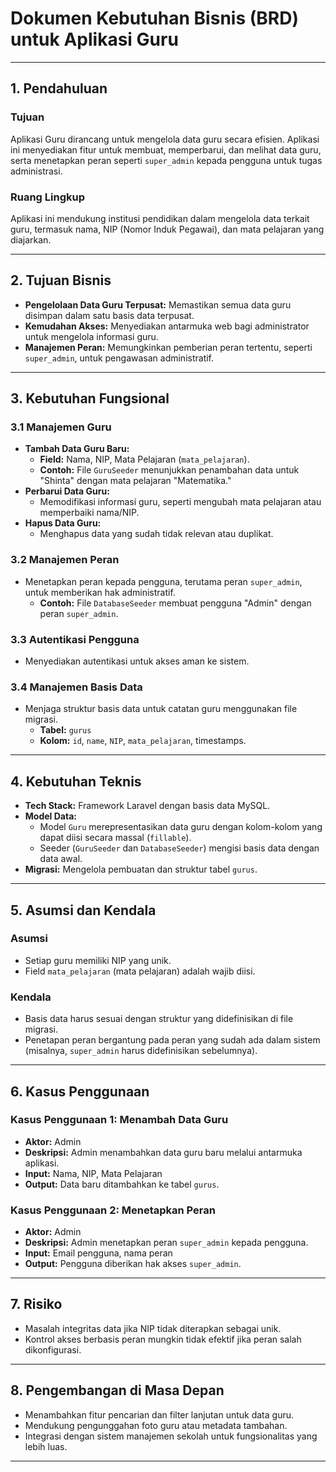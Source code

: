# Dokumen Kebutuhan Bisnis (BRD) untuk Aplikasi Guru

---

## 1. Pendahuluan

### Tujuan
Aplikasi Guru dirancang untuk mengelola data guru secara efisien. Aplikasi ini menyediakan fitur untuk membuat, memperbarui, dan melihat data guru, serta menetapkan peran seperti `super_admin` kepada pengguna untuk tugas administrasi.

### Ruang Lingkup
Aplikasi ini mendukung institusi pendidikan dalam mengelola data terkait guru, termasuk nama, NIP (Nomor Induk Pegawai), dan mata pelajaran yang diajarkan.

---

## 2. Tujuan Bisnis
- **Pengelolaan Data Guru Terpusat:** Memastikan semua data guru disimpan dalam satu basis data terpusat.
- **Kemudahan Akses:** Menyediakan antarmuka web bagi administrator untuk mengelola informasi guru.
- **Manajemen Peran:** Memungkinkan pemberian peran tertentu, seperti `super_admin`, untuk pengawasan administratif.

---

## 3. Kebutuhan Fungsional

### 3.1 Manajemen Guru
- **Tambah Data Guru Baru:**
  - **Field:** Nama, NIP, Mata Pelajaran (`mata_pelajaran`).
  - **Contoh:** File `GuruSeeder` menunjukkan penambahan data untuk "Shinta" dengan mata pelajaran "Matematika."
- **Perbarui Data Guru:**
  - Memodifikasi informasi guru, seperti mengubah mata pelajaran atau memperbaiki nama/NIP.
- **Hapus Data Guru:**
  - Menghapus data yang sudah tidak relevan atau duplikat.

### 3.2 Manajemen Peran
- Menetapkan peran kepada pengguna, terutama peran `super_admin`, untuk memberikan hak administratif.
  - **Contoh:** File `DatabaseSeeder` membuat pengguna "Admin" dengan peran `super_admin`.

### 3.3 Autentikasi Pengguna
- Menyediakan autentikasi untuk akses aman ke sistem.

### 3.4 Manajemen Basis Data
- Menjaga struktur basis data untuk catatan guru menggunakan file migrasi.
  - **Tabel:** `gurus`
  - **Kolom:** `id`, `name`, `NIP`, `mata_pelajaran`, timestamps.

---

## 4. Kebutuhan Teknis
- **Tech Stack:** Framework Laravel dengan basis data MySQL.
- **Model Data:**
  - Model `Guru` merepresentasikan data guru dengan kolom-kolom yang dapat diisi secara massal (`fillable`).
  - Seeder (`GuruSeeder` dan `DatabaseSeeder`) mengisi basis data dengan data awal.
- **Migrasi:** Mengelola pembuatan dan struktur tabel `gurus`.

---

## 5. Asumsi dan Kendala

### Asumsi
- Setiap guru memiliki NIP yang unik.
- Field `mata_pelajaran` (mata pelajaran) adalah wajib diisi.

### Kendala
- Basis data harus sesuai dengan struktur yang didefinisikan di file migrasi.
- Penetapan peran bergantung pada peran yang sudah ada dalam sistem (misalnya, `super_admin` harus didefinisikan sebelumnya).

---

## 6. Kasus Penggunaan

### Kasus Penggunaan 1: Menambah Data Guru
- **Aktor:** Admin
- **Deskripsi:** Admin menambahkan data guru baru melalui antarmuka aplikasi.
- **Input:** Nama, NIP, Mata Pelajaran
- **Output:** Data baru ditambahkan ke tabel `gurus`.

### Kasus Penggunaan 2: Menetapkan Peran
- **Aktor:** Admin
- **Deskripsi:** Admin menetapkan peran `super_admin` kepada pengguna.
- **Input:** Email pengguna, nama peran
- **Output:** Pengguna diberikan hak akses `super_admin`.

---

## 7. Risiko
- Masalah integritas data jika NIP tidak diterapkan sebagai unik.
- Kontrol akses berbasis peran mungkin tidak efektif jika peran salah dikonfigurasi.

---

## 8. Pengembangan di Masa Depan
- Menambahkan fitur pencarian dan filter lanjutan untuk data guru.
- Mendukung pengunggahan foto guru atau metadata tambahan.
- Integrasi dengan sistem manajemen sekolah untuk fungsionalitas yang lebih luas.

---
